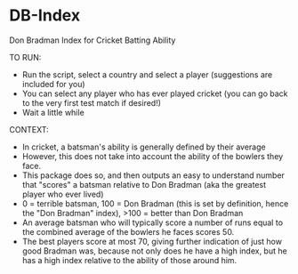 # DB-Index
Don Bradman Index for Cricket Batting Ability

TO RUN:
  - Run the script, select a country and select a player (suggestions are included for you)
  - You can select any player who has ever played cricket (you can go back to the very first test match if desired!)
  - Wait a little while
  
CONTEXT:
  - In cricket, a batsman's ability is generally defined by their average
  - However, this does not take into account the ability of the bowlers they face.
  - This package does so, and then outputs an easy to understand number that "scores" a batsman relative to Don Bradman
      (aka the greatest player who ever lived)
  - 0 = terrible batsman, 100 = Don Bradman (this is set by definition, hence the "Don Bradman" index), >100 = better than Don Bradman
  - An average batsman who will typically score a number of runs equal to the combined average of the bowlers he faces scores 50.
  - The best players score at most 70, giving further indication of just how good Bradman was, because not only does he have a high index,
      but he has a high index relative to the ability of those around him.
